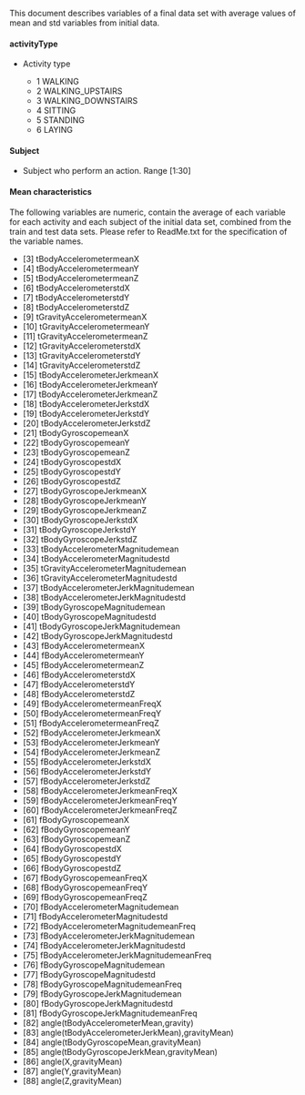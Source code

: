 This document describes variables of a final data set with average values of mean and std variables from initial data.

#### activityType

* Activity type
 
    * 1 WALKING
    * 2 WALKING_UPSTAIRS  
    * 3 WALKING_DOWNSTAIRS  
    * 4 SITTING  
    * 5 STANDING  
    * 6 LAYING  

#### Subject
* Subject who perform an action. Range [1:30]  

#### Mean characteristics
The following variables are numeric, contain the average of each variable for each activity and each subject of the initial data set, combined from the train and test data sets. Please refer to ReadMe.txt for the specification of the variable names.

 * 	[3]	tBodyAccelerometermeanX  
 * 	[4]	tBodyAccelerometermeanY  
 * 	[5]	tBodyAccelerometermeanZ  
 * 	[6]	tBodyAccelerometerstdX  
 * 	[7]	tBodyAccelerometerstdY  
 * 	[8]	tBodyAccelerometerstdZ  
 * 	[9]	tGravityAccelerometermeanX  
 * 	[10]	tGravityAccelerometermeanY  
 * 	[11]	tGravityAccelerometermeanZ  
 * 	[12]	tGravityAccelerometerstdX  
 * 	[13]	tGravityAccelerometerstdY  
 * 	[14]	tGravityAccelerometerstdZ  
 * 	[15]	tBodyAccelerometerJerkmeanX  
 * 	[16]	tBodyAccelerometerJerkmeanY  
 * 	[17]	tBodyAccelerometerJerkmeanZ  
 * 	[18]	tBodyAccelerometerJerkstdX  
 * 	[19]	tBodyAccelerometerJerkstdY  
 * 	[20]	tBodyAccelerometerJerkstdZ  
 * 	[21]	tBodyGyroscopemeanX  
 * 	[22]	tBodyGyroscopemeanY  
 * 	[23]	tBodyGyroscopemeanZ  
 * 	[24]	tBodyGyroscopestdX  
 * 	[25]	tBodyGyroscopestdY  
 * 	[26]	tBodyGyroscopestdZ  
 * 	[27]	tBodyGyroscopeJerkmeanX  
 * 	[28]	tBodyGyroscopeJerkmeanY  
 * 	[29]	tBodyGyroscopeJerkmeanZ  
 * 	[30]	tBodyGyroscopeJerkstdX  
 * 	[31]	tBodyGyroscopeJerkstdY  
 * 	[32]	tBodyGyroscopeJerkstdZ  
 * 	[33]	tBodyAccelerometerMagnitudemean  
 * 	[34]	tBodyAccelerometerMagnitudestd  
 * 	[35]	tGravityAccelerometerMagnitudemean  
 * 	[36]	tGravityAccelerometerMagnitudestd  
 * 	[37]	tBodyAccelerometerJerkMagnitudemean  
 * 	[38]	tBodyAccelerometerJerkMagnitudestd  
 * 	[39]	tBodyGyroscopeMagnitudemean  
 * 	[40]	tBodyGyroscopeMagnitudestd  
 * 	[41]	tBodyGyroscopeJerkMagnitudemean  
 * 	[42]	tBodyGyroscopeJerkMagnitudestd  
 * 	[43]	fBodyAccelerometermeanX  
 * 	[44]	fBodyAccelerometermeanY  
 * 	[45]	fBodyAccelerometermeanZ  
 * 	[46]	fBodyAccelerometerstdX  
 * 	[47]	fBodyAccelerometerstdY  
 * 	[48]	fBodyAccelerometerstdZ  
 * 	[49]	fBodyAccelerometermeanFreqX  
 * 	[50]	fBodyAccelerometermeanFreqY  
 * 	[51]	fBodyAccelerometermeanFreqZ  
 * 	[52]	fBodyAccelerometerJerkmeanX  
 * 	[53]	fBodyAccelerometerJerkmeanY  
 * 	[54]	fBodyAccelerometerJerkmeanZ  
 * 	[55]	fBodyAccelerometerJerkstdX  
 * 	[56]	fBodyAccelerometerJerkstdY  
 * 	[57]	fBodyAccelerometerJerkstdZ  
 * 	[58]	fBodyAccelerometerJerkmeanFreqX  
 * 	[59]	fBodyAccelerometerJerkmeanFreqY  
 * 	[60]	fBodyAccelerometerJerkmeanFreqZ  
 * 	[61]	fBodyGyroscopemeanX  
 * 	[62]	fBodyGyroscopemeanY  
 * 	[63]	fBodyGyroscopemeanZ  
 * 	[64]	fBodyGyroscopestdX  
 * 	[65]	fBodyGyroscopestdY  
 * 	[66]	fBodyGyroscopestdZ  
 * 	[67]	fBodyGyroscopemeanFreqX  
 * 	[68]	fBodyGyroscopemeanFreqY  
 * 	[69]	fBodyGyroscopemeanFreqZ  
 * 	[70]	fBodyAccelerometerMagnitudemean  
 * 	[71]	fBodyAccelerometerMagnitudestd  
 * 	[72]	fBodyAccelerometerMagnitudemeanFreq  
 * 	[73]	fBodyAccelerometerJerkMagnitudemean  
 * 	[74]	fBodyAccelerometerJerkMagnitudestd  
 * 	[75]	fBodyAccelerometerJerkMagnitudemeanFreq  
 * 	[76]	fBodyGyroscopeMagnitudemean  
 * 	[77]	fBodyGyroscopeMagnitudestd  
 * 	[78]	fBodyGyroscopeMagnitudemeanFreq  
 * 	[79]	fBodyGyroscopeJerkMagnitudemean  
 * 	[80]	fBodyGyroscopeJerkMagnitudestd  
 * 	[81]	fBodyGyroscopeJerkMagnitudemeanFreq  
 * 	[82]	angle(tBodyAccelerometerMean,gravity)  
 * 	[83]	angle(tBodyAccelerometerJerkMean),gravityMean)  
 * 	[84]	angle(tBodyGyroscopeMean,gravityMean)  
 * 	[85]	angle(tBodyGyroscopeJerkMean,gravityMean)  
 * 	[86]	angle(X,gravityMean)  
 * 	[87]	angle(Y,gravityMean)  
 * 	[88]	angle(Z,gravityMean)  
